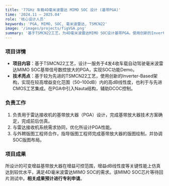```yaml
---
title: '77GHz 车载4D毫米波雷达 MIMO SOC 设计 (基带PGA)'
time: '2024.11 – 2025.04'
role: '核心设计人员'
keywords: 'PGA, MIMO, SOC, 毫米波雷达, TSMCN22'
image: '/images/projects/figVGA.png'
summary: '基于TSMCN22工艺，为4D毫米波雷达MIMO SOC设计基带PGA。使用创新的Inverter-Based架构，实现在较高增益变化范围内的高dB线性度。**相关成果预计进行专利申请**。'
---
```


### 项目详情
- **项目内容**：基于TSMCN22工艺，设计一服务于4发4收车载自动驾驶毫米波雷达MIMO SOC基带信号数控放大的PGA，实现SOC功能Demo。
- **技术亮点**：基于较为先进的TSMCN22工艺，使用创新的Inverter-Based架构，实现在较高增益变化范围（50–100dB）内的高dB线性度，也利于与先进CMOS工艺集成。在PGA中引入Nauta结构，辅助DCOC控制。

### 负责工作
1.  负责用于雷达接收机的基带放大器（PGA）设计，完成基带放大器技术方案确定，完成前后仿真。
2.  与雷达接收机系统需求协同，优化所设计PGA性能。
3.  与外聘版图工程师合作，指导版图工程师完成基带放大器的版图绘制，并协调SOC版图布局。

### 项目成果
所设计的可变增益基带放大器在增益可控范围，增益dB线性度等关键性能上仿真达到较优水平，满足4D毫米波雷达MIMO SOC的需求。该MIMO SOC芯片等待回片测试中。**相关成果预计进行专利申请**。 